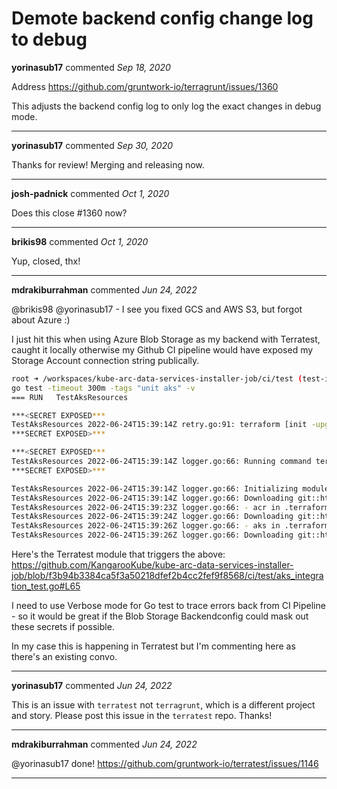 # Demote backend config change log to debug

**yorinasub17** commented *Sep 18, 2020*

Address https://github.com/gruntwork-io/terragrunt/issues/1360

This adjusts the backend config log to only log the exact changes in debug mode.
<br />
***


**yorinasub17** commented *Sep 30, 2020*

Thanks for review! Merging and releasing now.
***

**josh-padnick** commented *Oct 1, 2020*

Does this close #1360 now?
***

**brikis98** commented *Oct 1, 2020*

Yup, closed, thx!
***

**mdrakiburrahman** commented *Jun 24, 2022*

@brikis98 @yorinasub17 - I see you fixed GCS and AWS S3, but forgot about Azure :)

I just hit this when using Azure Blob Storage as my backend with Terratest, caught it locally otherwise my Github CI pipeline would have exposed my Storage Account connection string publically.

```bash
root ➜ /workspaces/kube-arc-data-services-installer-job/ci/test (test-integration-gh ✗) $ make unit-test
go test -timeout 300m -tags "unit aks" -v
=== RUN   TestAksResources

***<SECRET EXPOSED***
TestAksResources 2022-06-24T15:39:14Z retry.go:91: terraform [init -upgrade=false -backend-config=access_key=<AZURE_STORAGE_ACCNT_KEY> -backend-config=key=TestAksResources/65e708f2df0a/terraform.tfstate -backend-config=storage_account_name=<AZURE_STORAGE_ACCNT_NAME> -backend-config=container_name=tfstate]
***SECRET EXPOSED>***

***<SECRET EXPOSED***
TestAksResources 2022-06-24T15:39:14Z logger.go:66: Running command terraform with args [init -upgrade=false -backend-config=access_key=<AZURE_STORAGE_ACCNT_KEY> -backend-config=key=TestAksResources/65e708f2df0a/terraform.tfstate -backend-config=storage_account_name=<AZURE_STORAGE_ACCNT_NAME> -backend-config=container_name=tfstate]
***SECRET EXPOSED>***

TestAksResources 2022-06-24T15:39:14Z logger.go:66: Initializing modules...
TestAksResources 2022-06-24T15:39:14Z logger.go:66: Downloading git::https://github.com/KangarooKube/terraform-infrastructure-modules.git?ref=v0.0.1 for acr...
TestAksResources 2022-06-24T15:39:23Z logger.go:66: - acr in .terraform/modules/acr/modules/kubernetes/acr
TestAksResources 2022-06-24T15:39:24Z logger.go:66: Downloading git::https://github.com/KangarooKube/terraform-infrastructure-modules.git?ref=v0.0.1 for aks...
TestAksResources 2022-06-24T15:39:26Z logger.go:66: - aks in .terraform/modules/aks/modules/kubernetes/aks
TestAksResources 2022-06-24T15:39:26Z logger.go:66: Downloading git::https://github.com/KangarooKube/terraform-infrastructure-modules.git?ref=v0.0.1 for log_ws...
```

Here's the Terratest module that triggers the above: https://github.com/KangarooKube/kube-arc-data-services-installer-job/blob/f3b94b3384ca5f3a50218dfef2b4cc2fef9f8568/ci/test/aks_integration_test.go#L65

I need to use Verbose mode for Go test to trace errors back from CI Pipeline - so it would be great if the Blob Storage Backendconfig could mask out these secrets if possible.

In my case this is happening in Terratest but I'm commenting here as there's an existing convo.
***

**yorinasub17** commented *Jun 24, 2022*

This is an issue with `terratest` not `terragrunt`, which is a different project and story. Please post this issue in the `terratest` repo. Thanks!
***

**mdrakiburrahman** commented *Jun 24, 2022*

@yorinasub17 done! https://github.com/gruntwork-io/terratest/issues/1146
***

